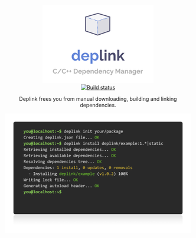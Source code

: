 <p align="center">
  <img src="https://github.com/deplink/deplink/blob/master/resources/images/logo.png?raw=true" alt="Deplink logo" width="300">
  <br>
  <a href="https://travis-ci.org/deplink/deplink"><img src="https://travis-ci.org/deplink/deplink.svg?branch=master" alt="Build status"></a>
</p>

<p align="center">Deplink frees you from manual downloading, building and linking dependencies.</p>

<p align="center"><img src="https://github.com/deplink/deplink/blob/master/resources/images/github.png?raw=true" alt="Deplink usage example" width="550"></p>